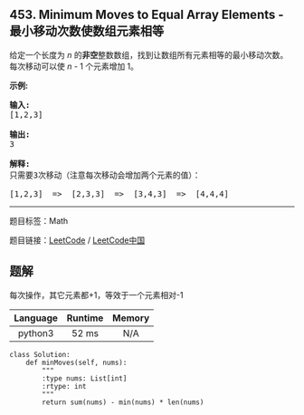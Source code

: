 ## 453. Minimum Moves to Equal Array Elements - 最小移动次数使数组元素相等

<!--If you want to use the English description, use `question.content` instead-->

<p>给定一个长度为 <em>n</em> 的<strong>非空</strong>整数数组，找到让数组所有元素相等的最小移动次数。每次移动可以使 <em>n</em> - 1 个元素增加 1。</p>

<p><strong>示例:</strong></p>

<pre>
<strong>输入:</strong>
[1,2,3]

<strong>输出:</strong>
3

<strong>解释:</strong>
只需要3次移动（注意每次移动会增加两个元素的值）：

[1,2,3]  =&gt;  [2,3,3]  =&gt;  [3,4,3]  =&gt;  [4,4,4]
</pre>



-----

题目标签：Math

题目链接：[LeetCode](https://leetcode.com/problems/minimum-moves-to-equal-array-elements/description/)  /  [LeetCode中国](https://leetcode-cn.com/problems/minimum-moves-to-equal-array-elements/description/)

## 题解

每次操作，其它元素都+1，等效于一个元素相对-1

| Language | Runtime | Memory |
|:---:|:---:|:---:|
| python3  | 52  ms | N/A |

```python3
class Solution:
    def minMoves(self, nums):
        """
        :type nums: List[int]
        :rtype: int
        """
        return sum(nums) - min(nums) * len(nums)
```
